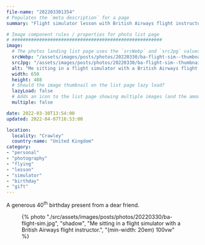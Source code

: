 ```yaml
---
file-name: "202203301354"
# Populates the `meta description` for a page
summary: "Flight simulator lesson with British Airways flight instructor."

# Image component rules / properties for photo list page
# #######################################################
image:
  # The photos landing list page uses the `srcWebp` and `srcJpg` values
  srcWebp: "/assets/images/posts/photos/20220330/ba-flight-sim--thumbnail.webp"
  srcJpg: "/assets/images/posts/photos/20220330/ba-flight-sim--thumbnail.jpg"
  alt: "Me sitting in a flight simulator with a British Airways flight instructor"
  width: 650
  height: 488
  # Should the image thumbnail on the list page lazy load?
  lazyLoad: false
  # Adds an icon to the list page showing multiple images (and the amount) available to view on the post page
  multiple: false

date: 2022-03-30T13:54:00
updated: 2022-04-07T16:53:00

location:
  locality: "Crawley"
  country-name: "United Kingdom"
category:
- "personal"
- "photography"
- "flying"
- "lesson"
- "simulator"
- "birthday"
- "gift"
---
```


A generous 40<sup>th</sup> birthday present from a dear friend.

<figure class="flow">
{% photo "./src/assets/images/posts/photos/20220330/ba-flight-sim.jpg", "shadow", "Me sitting in a flight simulator with a British Airways flight instructor.", "(min-width: 20em) 100vw" %}
</figure>
